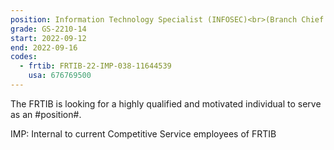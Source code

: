 ```yaml
---
position: Information Technology Specialist (INFOSEC)<br>(Branch Chief of the Authorization Management Branch)
grade: GS-2210-14
start: 2022-09-12
end: 2022-09-16
codes:
  - frtib: FRTIB-22-IMP-038-11644539
    usa: 676769500
---
```


The FRTIB is looking for a highly qualified and motivated individual to serve as an #position#.

IMP: Internal to current Competitive Service employees of FRTIB
